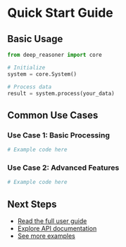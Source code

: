 # Quick Start Guide

## Basic Usage

```python
from deep_reasoner import core

# Initialize
system = core.System()

# Process data
result = system.process(your_data)
```

## Common Use Cases

### Use Case 1: Basic Processing

```python
# Example code here
```

### Use Case 2: Advanced Features

```python
# Example code here
```

## Next Steps

- [Read the full user guide](../guide/basic-usage.md)
- [Explore API documentation](../api/core.md)
- [See more examples](../examples/basic.md)
